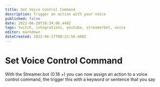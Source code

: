 ```yaml
---
title: Set Voice Control Command
description: Trigger an action with your voice 
published: false
date: 2022-06-28T10:34:06.448Z
tags: twitch, integrations, youtube, streamerbot, voice
editor: markdown
dateCreated: 2022-06-27T00:23:56.400Z
---
```




# Set Voice Control Command

With the Streamer.bot (0.18 +) you can now assign an action to a voice control command, the trigger this with a keyword or sentence that you say